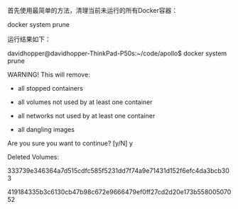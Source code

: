 首先使用最简单的方法，清理当前未运行的所有Docker容器：

docker system prune

运行结果如下：

davidhopper@davidhopper-ThinkPad-P50s:~/code/apollo$ docker system prune

WARNING! This will remove:

* all stopped containers

* all volumes not used by at least one container

* all networks not used by at least one container

* all dangling images

Are you sure you want to continue? \[y/N\] y

Deleted Volumes:

333739e346364a7d515cdfc585f5231dd7f74a9e71431d152f6efc4da3bcb303

419184335b3c6130cb47b98c672e9666479ef0ff27cd2d20e173b55800507052

